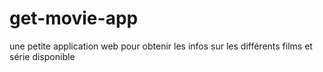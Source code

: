 # get-movie-app
une petite application web pour obtenir les infos sur les différents films et série disponible
